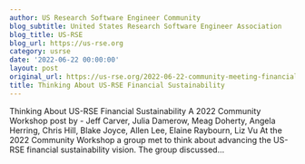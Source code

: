 ```yaml
---
author: US Research Software Engineer Community
blog_subtitle: United States Research Software Engineer Association
blog_title: US-RSE
blog_url: https://us-rse.org
category: usrse
date: '2022-06-22 00:00:00'
layout: post
original_url: https://us-rse.org/2022-06-22-community-meeting-financial-group-blog-report/
title: Thinking About US-RSE Financial Sustainability
---
```


Thinking About US-RSE Financial Sustainability A 2022 Community Workshop post by - Jeff Carver, Julia Damerow, Meag Doherty, Angela Herring, Chris Hill, Blake Joyce, Allen Lee, Elaine Raybourn, Liz Vu At the 2022 Community Workshop a group met to think about advancing the US-RSE financial sustainability vision. The group discussed...